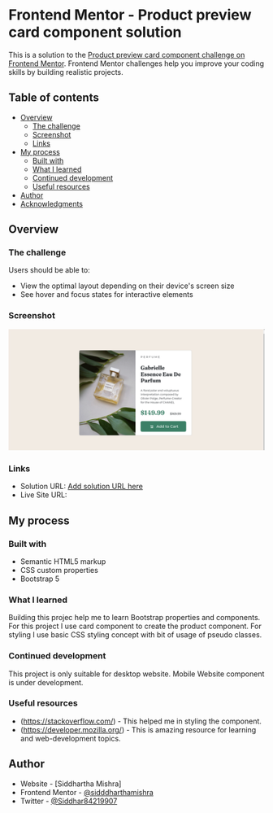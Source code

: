 # Frontend Mentor - Product preview card component solution

This is a solution to the [Product preview card component challenge on Frontend Mentor](https://www.frontendmentor.io/challenges/product-preview-card-component-GO7UmttRfa). Frontend Mentor challenges help you improve your coding skills by building realistic projects.

## Table of contents

- [Overview](#overview)
  - [The challenge](#the-challenge)
  - [Screenshot](#screenshot)
  - [Links](#links)
- [My process](#my-process)
  - [Built with](#built-with)
  - [What I learned](#what-i-learned)
  - [Continued development](#continued-development)
  - [Useful resources](#useful-resources)
- [Author](#author)
- [Acknowledgments](#acknowledgments)

## Overview

### The challenge

Users should be able to:

- View the optimal layout depending on their device's screen size
- See hover and focus states for interactive elements

### Screenshot

![](./screeshots/screenshot.png)

### Links

- Solution URL: [Add solution URL here](https://github.com/sidddharthamishra/product-preview-card-component)
- Live Site URL:

## My process

### Built with

- Semantic HTML5 markup
- CSS custom properties
- Bootstrap 5

### What I learned

Building this projec help me to learn Bootstrap properties and components. For this project I use
card component to create the product component.
For styling I use basic CSS styling concept with bit of usage of pseudo classes.

### Continued development

This project is only suitable for desktop website.
Mobile Website component is under development.

### Useful resources

- (https://stackoverflow.com/) - This helped me in styling the component.
- (https://developer.mozilla.org/) - This is amazing resource for learning and web-development topics.

## Author

- Website - [Siddhartha Mishra]
- Frontend Mentor - [@sidddharthamishra](https://www.frontendmentor.io/profile/sidddharthamishra)
- Twitter - [@Siddhar84219907](https://twitter.com/Siddhar84219907)
